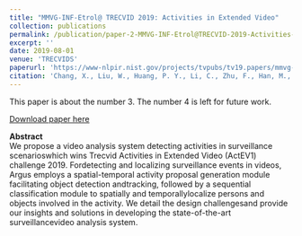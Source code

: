 ```yaml
---
title: "MMVG-INF-Etrol@ TRECVID 2019: Activities in Extended Video"
collection: publications
permalink: /publication/paper-2-MMVG-INF-Etrol@TRECVID-2019-Activities-in-Extended-Video
excerpt: ''
date: 2019-08-01
venue: 'TRECVIDS'
paperurl: 'https://www-nlpir.nist.gov/projects/tvpubs/tv19.papers/mmvg-Informedia.pdf'
citation: 'Chang, X., Liu, W., Huang, P. Y., Li, C., Zhu, F., Han, M., ... & Liang, J. (2019). MMVG-INF-Etrol@ TRECVID 2019: Activities in Extended Video. In <i>TRECVID</i>'
---
```

This paper is about the number 3. The number 4 is left for future work.

[Download paper here](https://www-nlpir.nist.gov/projects/tvpubs/tv19.papers/mmvg-Informedia.pdf)

**Abstract**<br>
We propose a video analysis system detecting activities in surveillance scenarioswhich wins Trecvid Activities in Extended Video (ActEV1) challenge 2019. Fordetecting and localizing surveillance events in videos, Argus employs a spatial-temporal activity proposal generation module facilitating object detection andtracking, followed by a sequential classification module to spatially and temporallylocalize persons and objects involved in the activity. We detail the design challengesand provide our insights and solutions in developing the state-of-the-art surveillancevideo analysis system. <br>
